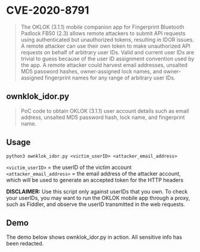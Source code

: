 # CVE-2020-8791
>The OKLOK (3.1.1) mobile companion app for Fingerprint Bluetooth Padlock FB50 (2.3) allows remote attackers to submit API requests using authenticated but unauthorized tokens, resulting in IDOR issues. A remote attacker can use their own token to make unauthorized API requests on behalf of arbitrary user IDs. Valid and current user IDs are trivial to guess because of the user ID assignment convention used by the app. A remote attacker could harvest email addresses, unsalted MD5 password hashes, owner-assigned lock names, and owner-assigned fingerprint names for any range of arbitrary user IDs.

## ownklok_idor.py
> PoC code to obtain OKLOK (3.1.1) user account details such as email address, unsalted MD5 password hash, lock name, and fingerprint name.

## Usage
```python3 ownklok_idor.py <victim_userID> <attacker_email_address>```

`<victim_userID>` = the userID of the victim account <br/>
`<attacker_email_address>` = the email address of the attacker account, which will be used to generate an accepted token for the HTTP headers

**DISCLAIMER:** Use this script only against userIDs that you own. To check your userIDs, you may want to run the OKLOK mobile app through a proxy, such as Fiddler, and observe the userID transmitted in the web requests.

## Demo
The demo below shows ownklok_idor.py in action. All sensitive info has been redacted.
